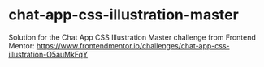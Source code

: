 # chat-app-css-illustration-master
 Solution for the Chat App CSS Illustration Master challenge from Frontend Mentor:  https://www.frontendmentor.io/challenges/chat-app-css-illustration-O5auMkFqY
